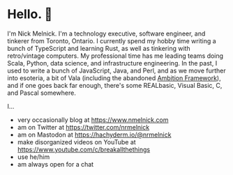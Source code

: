 # Hello. 👋

I'm Nick Melnick. I'm a technology executive, software engineer, and tinkerer from Toronto, Ontario. I currently spend my hobby time writing a bunch of TypeScript and learning Rust, as well as tinkering with retro/vintage computers. My professional time has me leading teams doing Scala, Python, data science, and infrastructure engineering. In the past, I used to write a bunch of JavaScript, Java, and Perl, and as we move further into esoteria, a bit of Vala (including the abandoned [Ambition Framework](https://github.com/ambitionframework)), and if one goes back far enough, there's some REALbasic, Visual Basic, C, and Pascal somewhere.

I...

- very occasionally blog at https://www.nmelnick.com
- am on Twitter at https://twitter.com/nrmelnick
- am on Mastodon at <a href="https://hachyderm.io/@nrmelnick" rel="me">https://hachyderm.io/@nrmelnick</a>
- make disorganized videos on YouTube at https://www.youtube.com/c/breakallthethings
- use he/him
- am always open for a chat
